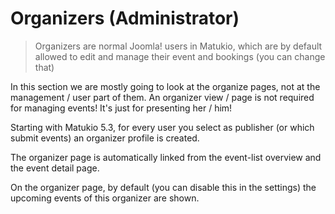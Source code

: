 # Organizers (Administrator)

> Organizers are normal Joomla! users in Matukio, which are by default allowed to edit and manage their event and bookings (you can change that) 

In this section we are mostly going to look at the organize pages, not at the management / user part of them. An organizer view / page is not required for managing events! It's just for presenting her / him!

Starting with Matukio 5.3, for every user you select as publisher (or which submit events) an organizer profile is created.  

The organizer page is automatically linked from the event-list overview and the event detail page. 

On the organizer page, by default (you can disable this in the settings) the upcoming events of this organizer are shown.




